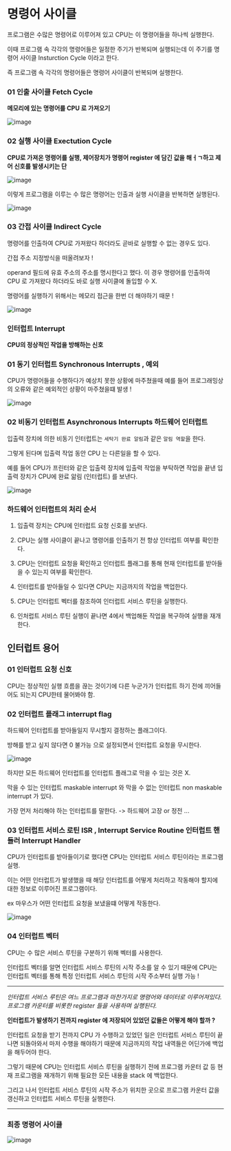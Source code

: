 # 명령어 사이클


프로그램은 수많은 명령어로 이루어져 있고 CPU는 이 명령어들을 하나씩 실행한다. 


이때 프로그램 속 각각의 명령어들은 일정한 주기가 반복되며 실행되는데 이 주기를 명령어 사이클 Insturction Cycle 이라고 한다. 


즉 프로그램 속 각각의 명령어들은 명령어 사이클이 반복되며 실행한다. 



### 01 인출 사이클 Fetch Cycle

**메모리에 있는 명령어를 CPU 로 가져오기**

![image](https://github.com/lielocks/WIL/assets/107406265/b5fa7a08-0590-4322-b642-b1f90781d7a7)




### 02 실행 사이클 Exectution Cycle

**CPU로 가져온 명령어를 실행, 제어장치가 명령어 register 에 담긴 값을 해ㅓㄱ하고 제어 신호를 발생시키는 단**


![image](https://github.com/lielocks/WIL/assets/107406265/780b70d3-ffaf-4672-98dc-1b30122625b7)


이렇게 프로그램을 이루는 수 많은 명령어는 인출과 실행 사이클을 반복하면 실행된다. 



![image](https://github.com/lielocks/WIL/assets/107406265/ac22b0af-9e28-4c56-a3a0-a26772695e76)



### 03 간접 사이클 Indirect Cycle


명령어를 인출하여 CPU로 가져왔다 하더라도 곧바로 실행할 수 없는 경우도 있다. 


간접 주소 지정방식을 떠올려보자 ! 


operand 필드에 유효 주소의 주소를 명시한다고 했다. 이 경우 명령어를 인출하여 CPU 로 가져왔다 하더라도 바로 실행 사이클에 돌입할 수 X.


명령어를 실행하기 위해서는 메모리 접근을 한번 더 해야하기 때문 !



![image](https://github.com/lielocks/WIL/assets/107406265/e020b826-4fdf-4477-bd52-34eb803e3265)



### 인터럽트 Interrupt


**CPU의 정상적인 작업을 방해하는 신호**



### 01 동기 인터럽트 Synchronous Interrupts , 예외


CPU가 명령어들을 수행하다가 예상치 못한 상황에 마주쳤을때 예를 들어 프로그래밍상의 오류와 같은 예외적인 상황이 마주쳤을떄 발생 !

![image](https://github.com/lielocks/WIL/assets/107406265/3fca88f4-6f57-4ece-87ac-cf763bda2601)




### 02 비동기 인터럽트 Asynchronous Interrupts 하드웨어 인터럽트 


입출력 장치에 의한 비동기 인터럽트는 `세탁기 완료 알림`과 같은 `알림 역할`을 한다.

그렇게 된다며 입출력 작업 동안 CPU 는 다른일을 할 수 있다.


예를 들어 CPU가 프린터와 같은 입출력 장치에 입출력 작업을 부탁하면 작업을 끝낸 입출력 장치가 CPU에 완료 앎림 (인터럽트) 를 보낸다. 


![image](https://github.com/lielocks/WIL/assets/107406265/c8ad348d-2ac9-4f1c-a23c-9b6c11fa5ad7)




### 하드웨어 인터럽트의 처리 순서


1. 입출력 장치는 CPU에 인터럽트 요청 신호를 보낸다.

2. CPU는 실행 사이클이 끝나고 명령어를 인출하기 전 항상 인터럽트 여부를 확인한다.

3. CPU는 인터럽트 요청을 확인하고 인터럽트 플래그를 통해 현재 인터럽트를 받아들을 수 있는지 여부를 확인한다.

4. 인터럽트를 받아들일 수 있다면 CPU는 지금까지의 작업을 백업한다.

5. CPU는 인터럽트 벡터를 참조하여 인터럽트 서비스 루틴을 실행한다.

6. 인처럽트 서비스 루틴 실행이 끝나면 4에서 백업해둔 작업을 복구하여 실행을 재개한다.






## 인터럽트 용어


### 01 인터럽트 요청 신호


CPU는 정상적인 실행 흐름을 끊는 것이기에 다른 누군가가 인터럽트 하기 전에 끼어들어도 되는지 CPU한테 물어봐야 함.


### 02 인터럽트 플래그 interrupt flag


하드웨어 인터럽트를 받아들일지 무시할지 결정하는 플래그이다.


방해를 받고 싶지 않다면 0 불가능 으로 설정되면서 인터럽트 요청을 무시한다.


![image](https://github.com/lielocks/WIL/assets/107406265/4fce52e3-2057-4ba6-9c20-2701d3449c4f)


하지만 모든 하드웨어 인터럽트를 인터럽트 플래그로 막을 수 있는 것은 X.

막을 수 있는 인터럽트 maskable interrupt 와 막을 수 없는 인터럽트 non maskable interrupt 가 있다.


가장 먼저 처리해야 하는 인터럽트를 말한다. -> 하드웨어 고장 or 정전 ...



### 03 인터럽트 서비스 로틴 ISR , Interrupt Service Routine 인터럽트 핸들러 Interrupt Handler


CPU가 인터럽트를 받아들이기로 했다면 CPU는 인터럽트 서비스 루틴이라는 프로그램 실행.


이는 어떤 인터럽트가 발생했을 때 해당 인터럽트를 어떻게 처리하고 작동해야 할지에 대한 정보로 이루어진 프로그램이다. 

ex 마우스가 어떤 인터럽트 요청을 보냈을떄 어떻게 작동한다.


![image](https://github.com/lielocks/WIL/assets/107406265/7562fb2c-aca0-410f-abc7-cd612272680f)



### 04 인터럽트 벡터 


CPU는 수 많은 서비스 루틴을 구분하기 위해 벡터를 사용한다. 


인터럽트 벡터를 알면 인터럽트 서비스 루틴의 시작 주소를 알 수 있기 때문에 CPU는 인터럽트 벡터를 통해 특정 인터럽트 서비스 루틴의 시작 주소부터 실행 가능 !


---

*인터럽트 서비스 루틴은 여느 프로그램과 마찬가지로 명령어와 데이터로 이루어져있다. 프로그램 카운터를 비롯한 register 들을 사용하며 실행된다.*


**인터럽트가 발생하기 전까지 register 에 저장되어 있었던 값들은 어떻게 해야 할까 ?**


인터럽트 요청을 받기 전까지 CPU 가 수행하고 있었던 일은 인터럽트 서비스 루틴이 끝나면 되돌아와서 마저 수행을 해야하기 때문에 지금까지의 작업 내역들은 어딘가에 백업을 해두어야 한다.


그렇기 때문에 CPU는 인터럽트 서비스 루틴을 실행하기 전에 프로그램 카운터 값 등 현재 프로그램을 재개하기 위해 필요한 모든 내용을 stack 에 백업한다. 


그리고 나서 인터럽트 서비스 루틴의 시작 주소가 위치한 곳으로 프로그램 카운터 값을 갱신하고 인터럽트 서비스 루틴을 실행한다. 

---


### 최종 명령어 사이클 



![image](https://github.com/lielocks/WIL/assets/107406265/bce2ae66-d710-46ee-8c97-d28c23c6b9ec)
